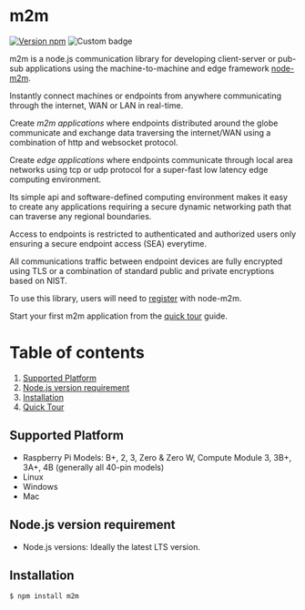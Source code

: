 # m2m

[![Version npm](https://img.shields.io/npm/v/m2m.svg?logo=npm)](https://www.npmjs.com/package/m2m)
![Custom badge](https://img.shields.io/endpoint?url=https%3A%2F%2Fwww.node-m2m.com%2Fm2m%2Fbuild-badge%2F2021)

m2m is a node.js communication library for developing client-server or pub-sub applications using the machine-to-machine and edge framework [node-m2m](https://www.node-m2m.com).

Instantly connect machines or endpoints from anywhere communicating through the internet, WAN or LAN in real-time.

Create *m2m applications* where endpoints distributed around the globe communicate and exchange data traversing the internet/WAN using a combination of http and websocket protocol.

Create *edge applications* where endpoints communicate through local area networks using tcp or udp protocol for a super-fast low latency edge computing environment.

Its simple api and software-defined computing environment makes it easy to create any applications requiring a secure dynamic networking path that can traverse any regional boundaries.

Access to endpoints is restricted to authenticated and authorized users only ensuring a secure endpoint access (SEA) everytime.

All communications traffic between endpoint devices are fully encrypted using TLS or a combination of standard public and private encryptions based on NIST.

To use this library, users will need to <a href="https://www.node-m2m.com/m2m/account/create" target="_blank">register</a> with node-m2m.

Start your first m2m application from the [quick tour](https://github.com/Node-M2M/M2M-Quicktour) guide.

[](https://raw.githubusercontent.com/EdoLabs/src/master/m2mSystem2.svg?sanitize=true)

# Table of contents
1. [Supported Platform](#supported-platform)
2. [Node.js version requirement](#nodejs-version-requirement)
3. [Installation](#installation)
4. [Quick Tour](https://github.com/Node-M2M/M2M-Quicktour)

## Supported Platform

* Raspberry Pi Models: B+, 2, 3, Zero & Zero W, Compute Module 3, 3B+, 3A+, 4B (generally all 40-pin models)
* Linux
* Windows
* Mac

## Node.js version requirement

* Node.js versions: Ideally the latest LTS version.

## Installation
```js
$ npm install m2m
```
